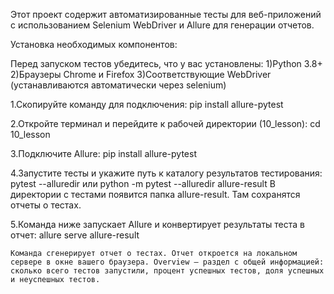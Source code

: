Этот проект содержит автоматизированные тесты для веб-приложений с использованием Selenium WebDriver и Allure для генерации отчетов.

Установка необходимых компонентов:

Перед запуском тестов убедитесь, что у вас установлены: 
1)Python 3.8+ 
2)Браузеры Chrome и Firefox 
3)Соответствующие WebDriver (устанавливаются автоматически через selenium)

1.Скопируйте команду для подключения: pip install allure-pytest

2.Откройте терминал и перейдите к рабочей директории (10_lesson): cd 10_lesson

3.Подключите Allure: pip install allure-pytest

4.Запустите тесты и укажите путь к каталогу результатов тестирования: pytest --alluredir или python -m pytest --alluredir allure-result В директории с тестами появится папка allure-result. Там сохранятся отчеты о тестах.

5.Команда ниже запускает Allure и конвертирует результаты теста в отчет: allure serve allure-result

	Команда сгенерирует отчет о тестах. Отчет откроется на локальном сервере в окне вашего браузера. Overview — раздел с общей информацией: сколько всего тестов запустили, процент успешных тестов, доля успешных и неуспешных тестов.